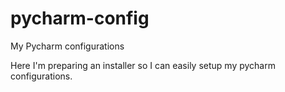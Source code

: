# pycharm-config
My Pycharm configurations

Here I'm preparing an installer so I can easily setup my pycharm configurations.
